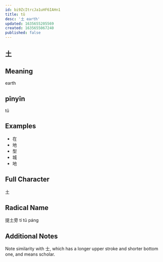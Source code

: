 ```yaml
---
id: bi9ZcItrcJa1uHF6IAHn1
title: tǔ
desc: '土 earth'
updated: 1635655205569
created: 1635655067240
published: false
---
```


## 土

## Meaning

earth

## pīnyīn

tǔ

## Examples

- 在
- 地
- 型
- 城
- 地

## Full Character

土 

## Radical Name

提土旁 tí tǔ páng

## Additional Notes 

Note similarity with 士, which has a longer upper stroke and shorter bottom one, and means scholar.
